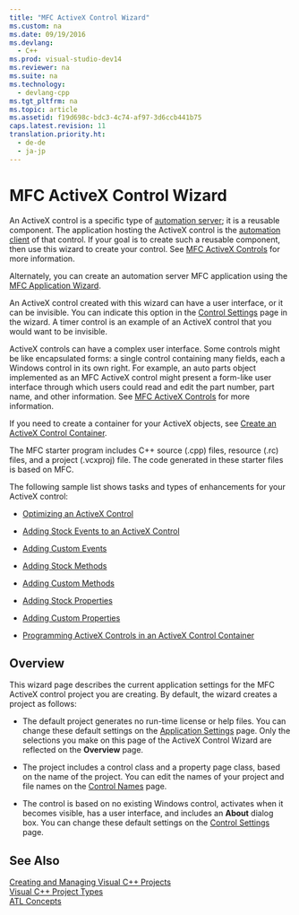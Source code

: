 ```yaml
---
title: "MFC ActiveX Control Wizard"
ms.custom: na
ms.date: 09/19/2016
ms.devlang: 
  - C++
ms.prod: visual-studio-dev14
ms.reviewer: na
ms.suite: na
ms.technology: 
  - devlang-cpp
ms.tgt_pltfrm: na
ms.topic: article
ms.assetid: f19d698c-bdc3-4c74-af97-3d6ccb441b75
caps.latest.revision: 11
translation.priority.ht: 
  - de-de
  - ja-jp
---
```

# MFC ActiveX Control Wizard
An ActiveX control is a specific type of [automation server](../vs140/Automation-Servers.md); it is a reusable component. The application hosting the ActiveX control is the [automation client](../vs140/Automation-Clients.md) of that control. If your goal is to create such a reusable component, then use this wizard to create your control. See [MFC ActiveX Controls](../vs140/MFC-ActiveX-Controls.md) for more information.  
  
 Alternately, you can create an automation server MFC application using the [MFC Application Wizard](../vs140/MFC-Application-Wizard.md).  
  
 An ActiveX control created with this wizard can have a user interface, or it can be invisible. You can indicate this option in the [Control Settings](../vs140/Control-Settings--MFC-ActiveX-Control-Wizard.md) page in the wizard. A timer control is an example of an ActiveX control that you would want to be invisible.  
  
 ActiveX controls can have a complex user interface. Some controls might be like encapsulated forms: a single control containing many fields, each a Windows control in its own right. For example, an auto parts object implemented as an MFC ActiveX control might present a form-like user interface through which users could read and edit the part number, part name, and other information. See [MFC ActiveX Controls](../vs140/MFC-ActiveX-Controls.md) for more information.  
  
 If you need to create a container for your ActiveX objects, see [Create an ActiveX Control Container](../vs140/Creating-an-MFC-ActiveX-Control-Container.md).  
  
 The MFC starter program includes C++ source (.cpp) files, resource (.rc) files, and a project (.vcxproj) file. The code generated in these starter files is based on MFC.  
  
 The following sample list shows tasks and types of enhancements for your ActiveX control:  
  
-   [Optimizing an ActiveX Control](../vs140/MFC-ActiveX-Controls--Optimization.md)  
  
-   [Adding Stock Events to an ActiveX Control](../vs140/MFC-ActiveX-Controls--Adding-Stock-Events-to-an-ActiveX-Control.md)  
  
-   [Adding Custom Events](../vs140/MFC-ActiveX-Controls--Adding-Custom-Events.md)  
  
-   [Adding Stock Methods](../vs140/MFC-ActiveX-Controls--Adding-Stock-Methods.md)  
  
-   [Adding Custom Methods](../vs140/MFC-ActiveX-Controls--Adding-Custom-Methods.md)  
  
-   [Adding Stock Properties](../vs140/MFC-ActiveX-Controls--Adding-Stock-Properties.md)  
  
-   [Adding Custom Properties](../vs140/MFC-ActiveX-Controls--Adding-Custom-Properties.md)  
  
-   [Programming ActiveX Controls in an ActiveX Control Container](../vs140/ActiveX-Control-Containers--Programming-ActiveX-Controls-in-an-ActiveX-Control-Container.md)  
  
## Overview  
 This wizard page describes the current application settings for the MFC ActiveX control project you are creating. By default, the wizard creates a project as follows:  
  
-   The default project generates no run-time license or help files. You can change these default settings on the [Application Settings](../vs140/Application-Settings--MFC-ActiveX-Control-Wizard.md) page. Only the selections you make on this page of the ActiveX Control Wizard are reflected on the **Overview** page.  
  
-   The project includes a control class and a property page class, based on the name of the project. You can edit the names of your project and file names on the [Control Names](../vs140/Control-Names--MFC-ActiveX-Control-Wizard.md) page.  
  
-   The control is based on no existing Windows control, activates when it becomes visible, has a user interface, and includes an **About** dialog box. You can change these default settings on the [Control Settings](../vs140/Control-Settings--MFC-ActiveX-Control-Wizard.md) page.  
  
## See Also  
 [Creating and Managing Visual C++ Projects](../vs140/Creating-and-Managing-Visual-C---Projects.md)   
 [Visual C++ Project Types](../vs140/Visual-C---Project-Types.md)   
 [ATL Concepts](../vs140/Active-Template-Library--ATL--Concepts.md)